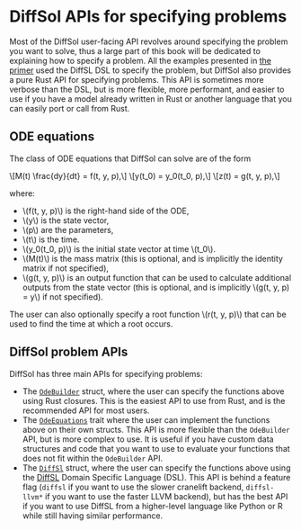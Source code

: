 # DiffSol APIs for specifying problems

Most of the DiffSol user-facing API revolves around specifying the problem you want to solve, thus a large part of this book will be dedicated to explaining how to specify a problem. All the examples presented in [the primer](../primer/modelling_with_odes.md) used the DiffSL DSL to specify the problem, but DiffSol also provides a pure Rust API for specifying problems. This API is sometimes more verbose than the DSL, but is more flexible, more performant, and easier to use if you have a model already written in Rust or another language that you can easily port or call from Rust.

## ODE equations

The class of ODE equations that DiffSol can solve are of the form

\\[M(t) \frac{dy}{dt} = f(t, y, p),\\]
\\[y(t_0) = y_0(t_0, p),\\]
\\[z(t) = g(t, y, p),\\]

where:
- \\(f(t, y, p)\\) is the right-hand side of the ODE, 
- \\(y\\) is the state vector, 
- \\(p\\) are the parameters, 
- \\(t\\) is the time.
- \\(y_0(t_0, p)\\) is the initial state vector at time \\(t_0\\). 
- \\(M(t)\\) is the mass matrix (this is optional, and is implicitly the identity matrix if not specified),
- \\(g(t, y, p)\\) is an output function that can be used to calculate additional outputs from the state vector (this is optional, and is implicitly \\(g(t, y, p) = y\\) if not specified).

The user can also optionally specify a root function \\(r(t, y, p)\\) that can be used to find the time at which a root occurs.

## DiffSol problem APIs

DiffSol has three main APIs for specifying problems:
- The [`OdeBuilder`](https://docs.rs/diffsol/latest/diffsol/ode_solver/builder/struct.OdeBuilder.html) struct, where the user can specify the functions above using Rust closures.
  This is the easiest API to use from Rust, and is the recommended API for most users.
- The [`OdeEquations`](https://docs.rs/diffsol/latest/diffsol/ode_solver/equations/trait.OdeEquations.html) trait 
  where the user can implement the functions above on their own structs.
  This API is more flexible than the `OdeBuilder` API, but is more complex to use. It is useful if you have custom data structures and code that you want to use to evaluate
  your functions that does not fit within the `OdeBuilder` API.
- The [`DiffSl`](https://docs.rs/diffsol/latest/diffsol/ode_solver/diffsl/struct.DiffSl.html) struct, where the user can specify the functions above using the [DiffSL](https://martinjrobins.github.io/diffsl/)
  Domain Specific Language (DSL). This API is behind a feature flag (`diffsl` if you want to use the slower cranelift backend, `diffsl-llvm*` if you want to use the faster LLVM backend), but has the best API if you want to use DiffSL from a higher-level language like Python or R while still having similar performance.



